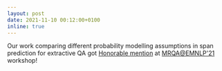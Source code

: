```yaml
---
layout: post
date: 2021-11-10 00:12:00+0100
inline: true
---
```

Our work comparing different probability modelling assumptions in span prediction for extractive QA got <u>Honorable mention</u> at <a href="https://mrqa.github.io/">MRQA@EMNLP'21</a> workshop!
